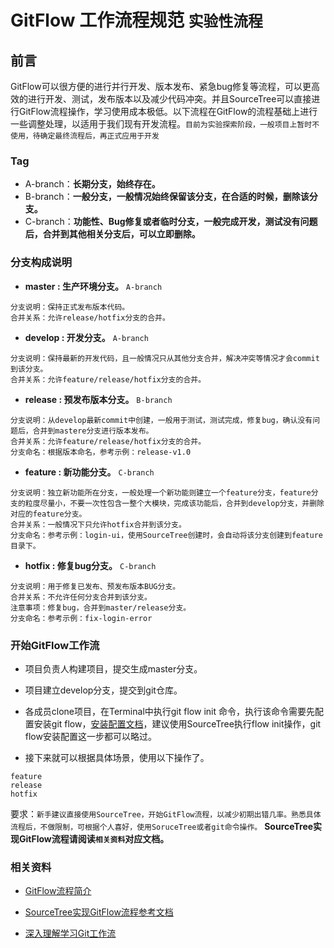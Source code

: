 # GitFlow 工作流程规范 `实验性流程`

## 前言

GitFlow可以很方便的进行并行开发、版本发布、紧急bug修复等流程，可以更高效的进行开发、测试，发布版本以及减少代码冲突。并且SourceTree可以直接进行GitFlow流程操作，学习使用成本极低。以下流程在GitFlow的流程基础上进行一些调整处理，以适用于我们现有开发流程。`目前为实验探索阶段，一般项目上暂时不使用，待确定最终流程后，再正式应用于开发`

### Tag

- A-branch：**长期分支，始终存在。**
- B-branch：**一般分支，一般情况始终保留该分支，在合适的时候，删除该分支。**
- C-branch：**功能性、Bug修复或者临时分支，一般完成开发，测试没有问题后，合并到其他相关分支后，可以立即删除。**


### 分支构成说明

- **master : 生产环境分支。** `A-branch`

```
分支说明：保持正式发布版本代码。
合并关系：允许release/hotfix分支的合并。

```


- **develop : 开发分支。** `A-branch`

```
分支说明：保持最新的开发代码，且一般情况只从其他分支合并，解决冲突等情况才会commit到该分支。
合并关系：允许feature/release/hotfix分支的合并。
```



- **release : 预发布版本分支。** `B-branch`

```
分支说明：从develop最新commit中创建，一般用于测试，测试完成，修复bug，确认没有问题后，合并到mastere分支进行版本发布。
合并关系：允许feature/release/hotfix分支的合并。
分支命名：根据版本命名，参考示例：release-v1.0
```


- **feature : 新功能分支。** `C-branch`

```
分支说明：独立新功能所在分支，一般处理一个新功能则建立一个feature分支，feature分支的粒度尽量小，不要一次性包含一整个大模块，完成该功能后，合并到develop分支，并删除对应的feature分支。
合并关系：一般情况下只允许hotfix合并到该分支。
分支命名：参考示例：login-ui，使用SourceTree创建时，会自动将该分支创建到feature目录下。

```


- **hotfix : 修复bug分支。** `C-branch`

```
分支说明：用于修复已发布、预发布版本BUG分支。
合并关系：不允许任何分支合并到该分支。
注意事项：修复bug，合并到master/release分支。
分支命名：参考示例：fix-login-error
```


### 开始GitFlow工作流

- 项目负责人构建项目，提交生成master分支。

- 项目建立develop分支，提交到git仓库。

- 各成员clone项目，在Terminal中执行git flow init 命令，执行该命令需要先配置安装git flow，[安装配置文档](https://github.com/petervanderdoes/gitflow-avh)，建议使用SourceTree执行flow init操作，git flow安装配置这一步都可以略过。

- 接下来就可以根据具体场景，使用以下操作了。

```
feature
release
hotfix

```

要求：`新手建议直接使用SourceTree，开始GitFlow流程，以减少初期出错几率。熟悉具体流程后，不做限制，可根据个人喜好，使用SoruceTree或者git命令操作。` **SourceTree实现GitFlow流程请阅读`相关资料`对应文档。**

### 相关资料

+ [GitFlow流程简介](https://danielkummer.github.io/git-flow-cheatsheet/index.zh_CN.html)

+ [SourceTree实现GitFlow流程参考文档](https://segmentfault.com/a/1190000013810338#articleHeader0)

+ [深入理解学习Git工作流](https://segmentfault.com/a/1190000006724816)



